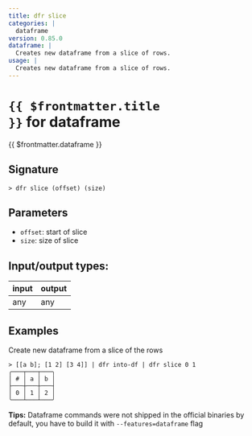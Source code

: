 ```yaml
---
title: dfr slice
categories: |
  dataframe
version: 0.85.0
dataframe: |
  Creates new dataframe from a slice of rows.
usage: |
  Creates new dataframe from a slice of rows.
---
```

<!-- This file is automatically generated. Please edit the command in https://github.com/nushell/nushell instead. -->

# <code>{{ $frontmatter.title }}</code> for dataframe

<div class='command-title'>{{ $frontmatter.dataframe }}</div>

## Signature

```> dfr slice (offset) (size)```

## Parameters

 -  `offset`: start of slice
 -  `size`: size of slice


## Input/output types:

| input | output |
| ----- | ------ |
| any   | any    |

## Examples

Create new dataframe from a slice of the rows
```shell
> [[a b]; [1 2] [3 4]] | dfr into-df | dfr slice 0 1
╭───┬───┬───╮
│ # │ a │ b │
├───┼───┼───┤
│ 0 │ 1 │ 2 │
╰───┴───┴───╯

```


**Tips:** Dataframe commands were not shipped in the official binaries by default, you have to build it with `--features=dataframe` flag